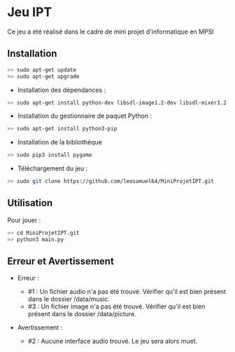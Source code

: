 # Jeu IPT

Ce jeu a été réalisé dans le cadre de mini projet d'informatique en MPSI

## Installation
``` Bash
>> sudo apt-get update
>> sudo apt-get upgrade
```
- Installation des dépendances :

```Bash 
>> sudo apt-get install python-dev libsdl-image1.2-dev libsdl-mixer1.2-dev libsdl-ttf2.0-dev libsdl1.2-dev libsmpeg-dev python-numpy subversion libportmidi-dev ffmpeg libswscale-dev libavformat-dev libavcodec-dev
```
- Installation du gestionnaire de paquet Python :
```Bash
>> sudo apt-get install python3-pip  
```
- Installation de la bibliothèque 
```Bash
>> sudo pip3 install pygame
```
- Téléchargement du jeu :
```Bash
>> sudo git clone https://github.com/leosamuel64/MiniProjetIPT.git
```
## Utilisation

Pour jouer : 
```Bash
>> cd MiniProjetIPT.git
>> python3 main.py
```

## Erreur et Avertissement
- Erreur :
	- #1 : Un fichier audio n'a pas été trouvé. Vérifier qu'il est bien présent dans le dossier /data/music.
    - #3 : Un fichier image n'a pas été trouvé. Vérifier qu'il est bien présent dans le dossier /data/picture.

- Avertissement :
	- #2 : Aucune interface audio trouvé. Le jeu sera alors muet.  